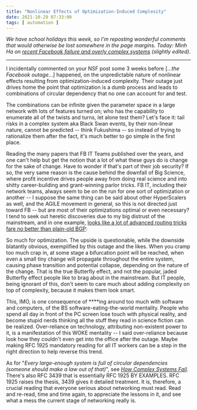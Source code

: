 ```yaml
---
title: "Nonlinear Effects of Optimization-Induced Complexity"
date: 2021-10-29 07:33:00
tags: [ automation ]
---
```

_We have school holidays this week, so I'm reposting wonderful comments that would otherwise be lost somewhere in the page margins. Today: Minh Ha on [recent Facebook failure and overly complex systems](https://blog.ipspace.net/2021/10/circular-dependencies-considered-harmful.html#810) (slightly edited)_.

---

I incidentally commented on your NSF post some 3 weeks before [..._the Facebook outage_...] happened, on the unpredictable nature of nonlinear effects resulting from optimization-induced complexity. Their outage just drives home the point that optimization is a dumb process and leads to combinations of circular dependency that no one can account for and test.
<!--more-->
The combinations can be infinite given the parameter space in a large network with lots of features turned on; who has the capability to enumerate all of the twists and turns, let alone test them? Let's face it: tail risks in a complex system aka Black Swan events, by their non-linear nature, cannot be predicted -- think Fukushima -- so instead of trying to rationalize them after the fact, it's much better to go simple in the first place.

Reading the many papers that FB IT Teams published over the years, and one can't help but get the notion that a lot of what these guys do is change for the sake of change. Have to wonder if that's part of their job security? If so, the very same reason is the cause behind the downfall of Big Science, where profit incentive drives people away from doing real science and into shitty career-building and grant-winning parlor tricks. FB IT, including their network teams, always seem to be on the run for one sort of optimization or another -- I suppose the same thing can be said about other HyperScalers as well, and the AGILE movement in general, so this is not directed just toward FB -- but are most of their optimizations optimal or even necessary? I tend to seek out heretic discoveries due to my big distrust of the mainstream, and in one example, [looks like a lot of advanced routing tricks fare no better than plain-old BGP](https://homepages.dcc.ufmg.br/~cunha/papers/arnold19hotnets-bgp.pdf):

So much for optimization. The upside is questionable, while the downside blatantly obvious, exemplified by this outage and the likes. When you cramp too much crap in, at some stage a bifurcation point will be reached, when even a small tiny change will propagate throughout the entire system, causing phase transition and potential collapse, depending on the nature of the change. That is the true Butterfly effect, and not the popular, jaded Butterfly effect people like to brag about in the mainstream. But IT people, being ignorant of this, don't seem to care much about adding complexity on top of complexity, because it makes them look smart.

This, IMO, is one consequence of ****ing around too much with software and computers, of the BS software-eating-the-world mentality. People who spend all day in front of the PC screen lose touch with physical reality, and become stupid nerds thinking all the stuff they read in science fiction can be realized. Over-reliance on technology, attributing non-existent power to it, is a manifestation of this WOKE mentality -- I said over-reliance because look how they couldn't even get into the office after the outage. Maybe making RFC 1925 mandatory reading for all IT workers can be a step in the right direction to help reverse this trend.

As for "_Every large-enough system is full of circular dependencies (someone should make a law out of that)_", see *[How Complex Systems Fail](https://how.complexsystems.fail)*. There's also RFC 3439 that is essentially RFC 1925 BY EXAMPLES. RFC 1925 raises the thesis, 3439 gives it detailed treatment. It is, therefore, a crucial reading that everyone serious about networking must read. Read and re-read, time and time again, to appreciate the lessons in it, and see what a mess the current stage of networking really is.